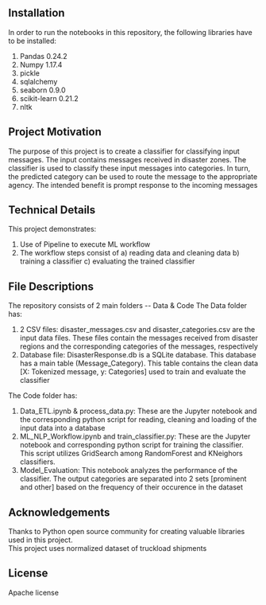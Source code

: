 ## Installation ##
In order to run the notebooks in this repository, the following libraries have to be installed:
1) Pandas 0.24.2
2) Numpy 1.17.4
3) pickle
4) sqlalchemy
5) seaborn 0.9.0
6) scikit-learn 0.21.2
7) nltk

## Project Motivation ##
The purpose of this project is to create a classifier for classifying input messages. The input contains messages received in disaster zones. The classifier is used to classify these input messages into categories. In turn, the predicted category can be used to route the message to the appropriate agency. The intended benefit is prompt response to the incoming messages

## Technical Details ##
This project demonstrates:
1) Use of Pipeline to execute ML workflow
2) The workflow steps consist of 
    a) reading data and cleaning data
    b) training a classifier
    c) evaluating the trained classifier
    
## File Descriptions ##
The repository consists of 2 main folders -- Data & Code
The Data folder has:
1) 2 CSV files: disaster_messages.csv and disaster_categories.csv are the input data files. These files contain the messages received from disaster regions and the corresponding categories of the messages, respectively
2) Database file: DisasterResponse.db is a SQLite database. This database has a main table (Message_Category). This table contains the clean data [X: Tokenized message, y: Categories] used to train and evaluate the classifier

The Code folder has:
1) Data_ETL.ipynb & process_data.py: These are the Jupyter notebook and the corresponding python script for reading, cleaning and loading of the input data into a database
2) ML_NLP_Workflow.ipynb and train_classifier.py: These are the Jupyter notebook and corresponding python script for training the classifier. This script utilizes GridSearch among RandomForest and KNeighors classifiers. 
3) Model_Evaluation: This notebook analyzes the performance of the classifier. The output categories are separated into 2 sets [prominent and other] based on the frequency of their occurence in the dataset


## Acknowledgements ##
Thanks to Python open source community for creating valuable libraries used in this project. <br>
This project uses normalized dataset of truckload shipments

## License ##
Apache license
